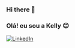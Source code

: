 ### Hi there 👋
### Olá! eu sou a Kelly 😊

[![LinkedIn](https://img.shields.io/badge/LinkedIn-0077B5?style=for-the-badge&logo=linkedin&logoColor=white
)](https://www.linkedin.com/in/kelly-c-cardoso/)
